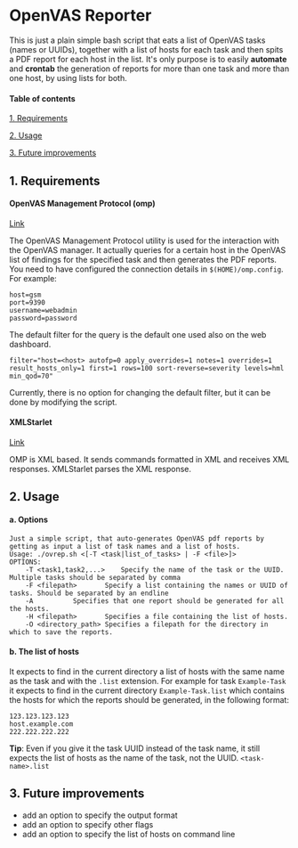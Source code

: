 # OpenVAS Reporter

This is just a plain simple bash script that eats a list of OpenVAS tasks (names or UUIDs), together with a list of hosts for each task and then spits a PDF report for each host in the list. 
It's only purpose is to easily **automate** and **crontab** the generation of reports for more than one task and more than one host, by using lists for both.
#### Table of contents
[1. Requirements](#Requirements)

[2. Usage](#Usage)

[3. Future improvements](#Future-improvements)

## 1. Requirements

####  OpenVAS Management Protocol (omp)
[Link](https://docs.greenbone.net/GSM-Manual/gos-3.1/en/omp.html)

The OpenVAS Management Protocol utility is used for the interaction with the OpenVAS manager. It actually queries for a certain host in the OpenVAS list of findings for the specified task and then generates the PDF reports.
You need to have configured the connection details in `$(HOME)/omp.config`. For example:
```[Connection]
host=gsm
port=9390
username=webadmin
password=password
```
The default filter for the query is the default one used also on the web dashboard.
```
filter="host=<host> autofp=0 apply_overrides=1 notes=1 overrides=1 result_hosts_only=1 first=1 rows=100 sort-reverse=severity levels=hml min_qod=70"
```
Currently, there is no option for changing the default filter, but it can be done by modifying the script.
####  XMLStarlet
[Link](http://xmlstar.sourceforge.net/)

OMP is XML based. It sends commands formatted in XML and receives XML responses. XMLStarlet parses the XML response.
## 2. Usage
#### a. Options
```
Just a simple script, that auto-generates OpenVAS pdf reports by getting as input a list of task names and a list of hosts.
Usage: ./ovrep.sh <[-T <task|list_of_tasks> | -F <file>]> 
OPTIONS:
	-T <task1,task2,...>	Specify the name of the task or the UUID. Multiple tasks should be separated by comma
	-F <filepath>		Specify a list containing the names or UUID of tasks. Should be separated by an endline
	-A			Specifies that one report should be generated for all the hosts.
	-H <filepath>		Specifies a file containing the list of hosts.
	-O <directory_path>	Specifies a filepath for the directory in which to save the reports.
```
#### b. The list of hosts
It expects to find in the current directory a list of hosts with the same name as the task and with the `.list` extension. For example for task `Example-Task` it expects to find in the current directory `Example-Task.list` which contains the hosts for which the reports should be generated, in the following format:
```
123.123.123.123
host.example.com
222.222.222.222
```
**Tip**: Even if you give it the task UUID instead of the task name, it still expects the list of hosts as the name of the task, not the UUID.
`<task-name>.list`
## 3. Future improvements
- add an option to specify the output format
- add an option to specify other flags
- add an option to specify the list of hosts on command line
